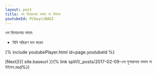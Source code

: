 ```yaml
---
layout: post
title: ওম বিমোচনায় নামায গা টাইমস
youtubeId: PC6wyzJBAGI
---
```

 
 
 ওম বিমোচনায় নামায  
 
 -  যিনি পরিত্রাণ দান করেন 
 
  
 
  
 
 
 
 
 
 


{% include youtubePlayer.html id=page.youtubeId %}
 
[Next]({{ site.baseurl }}{% link  split1/_posts/2017-02-09-ওম সুসারানায় নামায গা টাইমস.md%})
 
